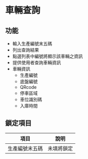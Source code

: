 # 車輛查詢

## 功能
* 輸入生產編號末五碼
* 列出查詢結果
* 點選列表中編號將顯示該車輛之資訊
* 提供使用者查詢車輛資訊
* 車輛資訊
    * 生產編號
    * 底盤編號
    * QRcode
    * 停車區域
    * 車位識別碼
    * 入庫時間

## 鎖定項目
| 項目       | 說明         |
| ---------- | ----------- |
| 生產編號末五碼 | 未填將鎖定   |